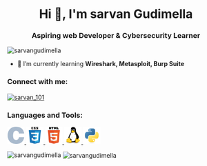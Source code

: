 <h1 align="center">Hi 👋, I'm sarvan Gudimella</h1>
<h3 align="center">Aspiring web Developer & Cybersecurity Learner</h3>

<p align="left"> <img src="https://komarev.com/ghpvc/?username=sarvangudimella&label=Profile%20views&color=0e75b6&style=flat" alt="sarvangudimella" /> </p>

- 🌱 I’m currently learning **Wireshark, Metasploit, Burp Suite**

<h3 align="left">Connect with me:</h3>
<p align="left">
<a href="https://twitter.com/sarvan_101" target="blank"><img align="center" src="https://raw.githubusercontent.com/rahuldkjain/github-profile-readme-generator/master/src/images/icons/Social/twitter.svg" alt="sarvan_101" height="30" width="40" /></a>
</p>

<h3 align="left">Languages and Tools:</h3>
<p align="left"> <a href="https://www.cprogramming.com/" target="_blank" rel="noreferrer"> <img src="https://raw.githubusercontent.com/devicons/devicon/master/icons/c/c-original.svg" alt="c" width="40" height="40"/> </a> <a href="https://www.w3schools.com/css/" target="_blank" rel="noreferrer"> <img src="https://raw.githubusercontent.com/devicons/devicon/master/icons/css3/css3-original-wordmark.svg" alt="css3" width="40" height="40"/> </a> <a href="https://www.w3.org/html/" target="_blank" rel="noreferrer"> <img src="https://raw.githubusercontent.com/devicons/devicon/master/icons/html5/html5-original-wordmark.svg" alt="html5" width="40" height="40"/> </a> <a href="https://www.linux.org/" target="_blank" rel="noreferrer"> <img src="https://raw.githubusercontent.com/devicons/devicon/master/icons/linux/linux-original.svg" alt="linux" width="40" height="40"/> </a> <a href="https://www.python.org" target="_blank" rel="noreferrer"> <img src="https://raw.githubusercontent.com/devicons/devicon/master/icons/python/python-original.svg" alt="python" width="40" height="40"/> </a> </p>

<p><img align="left" src="https://github-readme-stats.vercel.app/api/top-langs?username=sarvangudimella&show_icons=true&locale=en&layout=compact" alt="sarvangudimella" /></p>

<p>&nbsp;<img align="center" src="https://github-readme-stats.vercel.app/api?username=sarvangudimella&show_icons=true&locale=en" alt="sarvangudimella" /></p>
